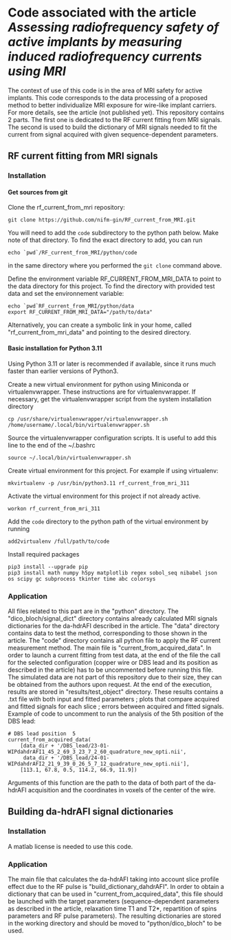 # Code associated with the article *Assessing radiofrequency safety of active implants by measuring induced radiofrequency currents using MRI*
The context of use of this code is in the area of MRI safety for active implants. This code corresponds to the data processing of a proposed method to better individualize MRI exposure for wire-like implant carriers. For more details, see the article (not published yet).
This repository contains 2 parts. The first one is dedicated to the RF current fitting from MRI signals. The second is used to build the dictionary of MRI signals needed to fit the current from signal acquired with given sequence-dependent parameters.

## RF current fitting from MRI signals
### Installation
#### Get sources from git

Clone the rf_current_from_mri repository:
```shell script
git clone https://github.com/nifm-gin/RF_current_from_MRI.git
```

You will need to add the `code` subdirectory to the python path below. Make note of that directory. To find the exact directory to add, you can run
```shell script
echo `pwd`/RF_current_from_MRI/python/code
```
in the same directory where you performed the `git clone` command above.

Define the environment variable RF_CURRENT_FROM_MRI_DATA to point to the data directory for this project.
To find the directory with provided test data and set the environnement variable:
```
echo `pwd`RF_current_from_MRI/python/data
export RF_CURRENT_FROM_MRI_DATA="/path/to/data"
```
Alternatively, you can create a symbolic link in your home, called "rf_current_from_mri_data" and pointing to the desired directory.

#### Basic installation for Python 3.11

Using Python 3.11 or later is recommended if available, since it runs much faster than
earlier versions of Python3.

Create a new virtual environment for python using Miniconda or virtualenvwrapper.
These instructions are for virtualenvwrapper. If necessary, get the virtualenvwrapper script from the system installation directory
```shell script
cp /usr/share/virtualenvwrapper/virtualenvwrapper.sh /home/username/.local/bin/virtualenvwrapper.sh
```

Source the virtualenvwrapper configuration scripts. It is useful to add this line to the end of 
the ~/.bashrc
```shell script
source ~/.local/bin/virtualenvwrapper.sh
```
Create virtual environment for this project. For example if using virtualenv:
```shell script
mkvirtualenv -p /usr/bin/python3.11 rf_current_from_mri_311
```

Activate the virtual environment for this project if not already active.
```shell script
workon rf_current_from_mri_311
```

Add the `code` directory to the python path of the virtual environment by running
```shell script
add2virtualenv /full/path/to/code
```

Install required packages
```shell script
pip3 install --upgrade pip
pip3 install math numpy h5py matplotlib regex sobol_seq nibabel json os scipy gc subprocess tkinter time abc colorsys
```

### Application
All files related to this part are in the "python" directory. The "dico_bloch/signal_dict" directory contains already calculated MRI signals dictionaries for the da-hdrAFI described in the article. The "data" directory contains data to test the method, corresponding to those shown in the article. The "code" directory contains all python file to apply the RF current measurement method.
The main file is "current_from_acquired_data". In order to launch a current fitting from test data, at the end of the file the call for the selected configuration (copper wire or DBS lead and its position as described in the article) has to be uncommented before running this file. The simulated data are not part of this repository due to their size, they can be obtained from the authors upon request. At the end of the execution, results are stored in "results/test_object" directory. These results contains a .txt file with both input and fitted parameters ; plots that compare acquired and fitted signals for each slice ; errors between acquired and fitted signals.
Example of code to uncomment to run the analysis of the 5th position of the DBS lead:
```
# DBS lead position  5
current_from_acquired_data(
    [data_dir + '/DBS_lead/23-01-WIPdahdrAFI1_45_2_69_3_23_7_2_60_quadrature_new_opti.nii',
     data_dir + '/DBS_lead/24-01-WIPdahdrAFI2_21_9_39_0_26_5_7_12_quadrature_new_opti.nii'],
    [113.1, 67.8, 0.5, 114.2, 66.9, 11.9])
```
Arguments of this function are the path to the data of both part of the da-hdrAFI acquisition and the coordinates in voxels of the center of the wire.

## Building da-hdrAFI signal dictionaries
### Installation
A matlab license is needed to use this code.
### Application
The main file that calculates the da-hdrAFI taking into account slice profile effect due to the RF pulse is "build_dictionary_dahdrAFI". In order to obtain a dictionary that can be used in "current_from_acquired_data", this file should be launched with the target parameters (sequence-dependent parameters as described in the article, relaxation time T1 and T2*, repartition of spins parameters and RF pulse parameters). The resulting dictionaries are stored in the working directory and should be moved to "python/dico_bloch" to be used. 


